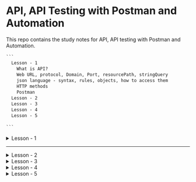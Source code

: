 # API, API Testing with Postman and Automation

This repo contains the study notes for API, API testing with Postman and Automation.

    ```
      Lesson - 1
        What is API?
        Web URL, protocol, Domain, Port, resourcePath, stringQuery
        json language - syntax, rules, objects, how to access them
        HTTP methods
        Postman
      Lesson - 2
      Lesson - 3
      Lesson - 4
      Lesson - 5

    ```

<details>
  <summary>Lesson - 1 </summary>

- <img src=".\img\l1_1_web_url.PNG">
- <img src=".\img\l1_2_web_url.PNG">
- <img src=".\img\l1_3_web_url.PNG">
- <img src=".\img\l1_4_web_url.PNG">

## What is API?

- Application Programming Interface. It is a way for any two applications to communicate with each other.

  - app1 <--->(API) app2
    - Username :
    - Password :
  - Use facebook or google authentication

- Three Layers architecture of API

  - Presentation layer (frontend)
  - Business logic layer (backend) : Developer write logic
    - e.g. customer should be able to add item to the cart
    - customer should be able to check out
    -
  - Data layer : Database
    - Whatever actions you perform (e.g. create a new customer, registration of a new product), the information will be saved/updated in the database layer.

- API testing is testing the business logic of the application and get for responses and validate the responses
- Presentation layer testing : Do manually or use selenium
- (send request) ---> with help of end point(========)
- (receive )<--- (=========)
  - Use json to send and receive the data

## What is Web URL?
- 

- Web URL - web uniform resource location : Uniquely identify the specific web resource inside the web application

  - every web application should have its unique address in the form of URL
  - URL is one and only way to access web application via browser
  - Max number of character in the URL is 200, otherwise, server will reject it.
  - Syntax is below.

  ```
    protocol://<domainName>:port/resourcePath?queryString#fragmentId

    http://localhost:8080/index.php
    http://google.com/search?q=swedish
    http://172.217.160.142/search?q=iphone11
  ```

- www.facebook.com

  - www.69.63.176.13.69.63.com
  - http://69.63.176.13/

- To get IP address of any website, enter the following into command prompt.
  ```
    ping facebook.com

    You will see the following responses.
    Reply from 157.240.8.35: bytes=32 time=43ms TTL=57
    Reply from 157.240.8.35: bytes=32 time=34ms TTL=57
    Reply from 157.240.8.35: bytes=32 time=27ms TTL=57
    Reply from 157.240.8.35: bytes=32 time=26ms TTL=57
  ```
- **protocol**

  - It is a common language where two application exchange information to each other.
    - When Swedish wants to communicate with someone from Korea at a cafe shop, she/he needs to use English to communicate with a cafe waiter
  - When one application want to communicate with another app (in this case browser and server), there is a requirement to have a common language which both applications can understand.
  - This language is known as protocol, where protocol as set of rules and instructions.
  - Browsers always send a request and receive a response via HTTP protocol. Hence it is called HTTP request/response.
  - Types of Protocols
    - http
    - https
    - ftp
    - smtp
  - When to use http vs https
    - Example. login - Enter username and password which are private and sensitive. They should be stored in a secure format. Therefore use https
  - SMTP - e.g. Outlook within one organisation
    - It is mainly for internal email communication
  - **domain**
    - name of the computer or IP address of the computer
    - In the network, there are so many servers available. By looking into the domain name, it will identify the specific computer
  - **port number**
    - We cannot install 2 applications in one port number.
    - All application should be running in different port number
    - What happens if you use same port number for two different applications?
      - Every appliation will be associated with one specific unique port number when it is installed.
      - Port number is used to identify the specific application inside the computer.
      - e.g. Jenkins/jira software installation -> they will be stored at different port numbers
  - **resourcePath**
  - **stringQuery**

    ```
      https://example.com/over/there?name=ferret
      https://upload.wikimedia.org/wikipedia/commons/0/06/Query_string.png

      https://en.wikipedia.org/w/index.php?title=Query_string&action=edit
    ```

  - (What is url?)[https://quick-adviser.com/what-is-resource-path-in-url/]

## JSON

- JSON stands for JavaScript Object Notation.
- JSON objects are used for transferring data between server and client. XML serves the same purpose. However, JSON objects have several advantages over XML.
- JSON values must have the following data types:
  - string
  - number
  - object
  - aray
  - boolean
  - null 
- Syntax Rules
  - data is in name/value pairs
  - data is separated by comma
  - {} hold objects
  - [] brackets hold arrays

  ```
      var person - {
        "firstName" : Lee,
        "lastName" : Kim,
        "age"   : 65
      }
  ```

- Features of JSON
  - light weight
  - langauage independent
  - Easy to read and write
  - Text-based, human readable data exchange format
- Why use JSON?

  - **_Standard Structure_** : As we have seen so far that JSON objects are having a standard structure that makes developers job easy to read and write code, because they know what to expect from JSON.
  - **_Light weight_** : When working with AJAX, it is important to load the data quickly and asynchronously without requesting the page re-load. Since JSON is light
  - **_Scalable_** : It is langauge independent. It means it can work well with most programming languages. If you need to change the server side langauge, in that case, it would be easier to go ahead with the change as JSON structure is same for all the languages

  - JSON vs XML

    - example: Records of 4 students in text based format for later retrival if needed

    - JSON style
      - It is much more light weight compared to XML.
      - Can take advantage of arrays that is not available in XML

    ```
        {
          "students" : [
            {"name": "Lila", "age" : "23", "city" : "Seoul"},
            {"name": "Sam", "age" : "32", "city" : "Busan"},
            {"name": "Lee", "age" : "19", "city" : "Jeju"},
            {"name": "Chen", "age" : "29", "city" : "Incheon"},
          ]
        }
    ```

    - (XML style code)[https://www.convertjson.com/json-to-xml.htm]

    ```
        <?xml version="1.0" encoding="UTF-8" ?>
        <root>
          <students>
            <name>Lila</name>
            <age>23</age>
            <city>Seoul</city>
          </students>
          <students>
            <name>Sam</name>
            <age>32</age>
            <city>Busan</city>
          </students>
          <students>
            <name>Lee</name>
            <age>19</age>
            <city>Jeju</city>
          </students>
          <students>
            <name>Chen</name>
            <age>29</age>
            <city>Incheon</city>
          </students>
        </root>
    ```

- JSON data structures and how to read them

  - JSON objects
  - JSON objects in array
  - Nesting of JSON objects

- **JSON objects** : Below text creates an object that we can access using teh variable called person. Inside an object, there can be any number of key-value pairs.

  ```
      var person = {
        "name" : "Lee Kim",
        "age"   : "65",
        "website" : "myportfolio.com"
      }

      You can access the information out of a JSON object like this.

      document.writeln("The name is" + person.name);
  ```

  - **JSON objects in array** : Suppose it is required to store the information of more than one person. In this case, you need an array of objects.

    ```
      var students = [
        {          
          "name" : "Lee Kim",
          "age"   : 65,
          "website" : "myportfolio.com",
          "subjects" : ["Maths", "physics", "arts", "language"],
          "OnCampusAccommodation" : false,
          "Dependent" : 2,
          "id" : 1
        },
        {          
          "name" : "Josh Cameron",
          "age"   : 26,
          "website" : "icecream.com",
          "subjects" : ["Maths", "Pathology", "Creative", "language"],
          "OnCampusAccommodation" : true,
          "Dependent" : null,
          "id" : 2
        }
      ];


      document.writeln(students[0].name); // Lee Kim
      document.writeln(students[1].website); // icecream.com
    ```

  - **Nesting of JSON objects**

    ```
          var students = {
            "Lee Kim" : {          
              "age"   : 65,
              "website" : "myportfolio.com",
              "id" : 1
            },
            "Josh Cameron": {          
              "age"   : 45,
              "website" : "icecream.com",
              "id" : 2
            }
          };
        
      document.writeln(students[0].name); // Lee Kim

    ```
## HTTP methods
  - <img src=".\img\http_request_methods_from_researchGate.png">
    - Referenced from (Connected Lighting System Interoperability Study: Application Programming Interfaces, Part 1)[https://www.researchgate.net/figure/Definitions-and-characteristics-of-HTTP-11-request-methods_tbl1_334248424]
  - GET, POST, PUT, PATCH, DELETE, COPY, HEAD, OPTIONS, LINK, UNLINK, PURGE, LOCK, UNLOCK, etc..
  - CRUD Operations 
    - Create
    - Read 
    - Update
    - Delete
  - GET - Get/retrieve/read data from the database/server 
    - Example
      - https://xyz.com/students 
      - See how many users are available in the system 
  - POST - Create data in the server
    - Example : 
  - PUT - Update information
    - Whenever you need to update the entire data 
  - PATCH - Update information
    - Whenever you need to change only a single information in the data
  - DELETE - remove a specified resource

## Postman
  - Workspace - Allows you to collaborate with team members
    - can store all the API related to that workspace
  - What is Collections?
    - Collection in Postman means a group of API requests that are already saved in the Postman and can be arranged into folders. A number of folders can be created inside a collection.
    - Putting together similar requests into folders and collections helps the client in better organisation and documentation of their requests.
    - All the API requests can be stored and saved within a collection and these collections can be shared amongst the team in the Postman workspace.
    - Hold collections of all types of requests 
  
  ```
    Create folders in Collections
    GET
    POST

    Use fake API - https://reqres.in/
    use web url syntax
    protocol://domainName:8080//request/queryParamter

    1. Take endpoint /api/users=2
    2. Type this in Postman and use get method : 
        https://reqres.in/api/users?page=2
      protocol  domain     endpoint queryParameter
      - Status 200 means get request is successful
    
    GET request practice
    
  ```
  - (Do practice for all the queries )[https://reqres.in/] and save each request under folder
    - Make sure the response you get the correct.
    - <img src=".\img\l4_1_postman_queries_exercises.PNG">
  
  ```
      ListUsers               https://reqres.in/api/users?page=2
      Single User             https://reqres.in/api/data?id=2
      Single User Not Found   https://reqres.in/api/data?id=23
      List <Resource>         https://reqres.in/api/page?resource=unknown 
      Single <Resource>       https://reqres.in/api/data/unknown/data?id=2
  ```
  - POST
    - Create - Since you are creating, you need to add data. 
    - Go to Body --> raw --> JSON --> add the information in there
    - If successful, status code should be 201. You should be the following.
      ```
        {
          "name": "morpheus",
          "job": "leader",
          "id": "285",
          "createdAt": "2022-03-24T23:52:27.469Z"
        }

      ```
  - PUT 
    - If successful, it will be updated and you should see **updatedAt** "updatedAt": "2022-03-25T00:02:39.330Z".
  - Variables 
  - Environment 

</details>

<hr>

<details>
  <summary>Lesson - 2 </summary>

  - <img src=".\img\">

</details>

<details>
  <summary>Lesson - 3 </summary>

- <img src=".\img\">

</details>

<details>
  <summary>Lesson - 4 </summary>

- <img src=".\img\">

</details>

<details>
  <summary>Lesson - 5 </summary>

- <img src=".\img\">

</details>
